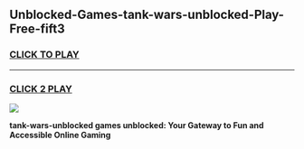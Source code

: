 
## Unblocked-Games-tank-wars-unblocked-Play-Free-fift3
<h3>
<a href="https://premium76.site?title=tank-wars-unblocked&ref=23A">CLICK TO PLAY</a></h3>
<hr>

<h3>
<a href="https://premium76.site?title=tank-wars-unblocked&ref=23A">CLICK 2 PLAY</a>
  
</h3>

<a href="https://premium76.site?title=tank-wars-unblocked&ref=23A"><img src="https://clearcache.store/games.png"></a>


**tank-wars-unblocked games unblocked: Your Gateway to Fun and Accessible Online Gaming**
